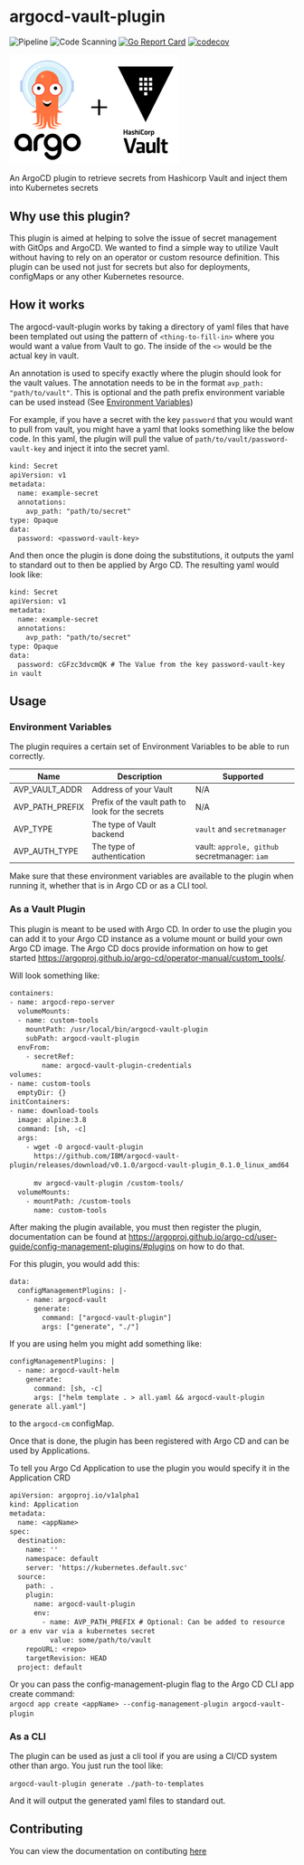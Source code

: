# argocd-vault-plugin
![Pipeline](https://github.com/IBM/argocd-vault-plugin/workflows/Pipeline/badge.svg) ![Code Scanning](https://github.com/IBM/argocd-vault-plugin/workflows/Code%20Scanning/badge.svg) [![Go Report Card](https://goreportcard.com/badge/github.com/IBM/argocd-vault-plugin)](https://goreportcard.com/report/github.com/IBM/argocd-vault-plugin) [![codecov](https://codecov.io/gh/IBM/argocd-vault-plugin/branch/main/graph/badge.svg?token=p8XJMcip6l)](https://codecov.io/gh/IBM/argocd-vault-plugin)

<img src="https://github.com/IBM/argocd-vault-plugin/raw/main/assets/argo_vault_logo.png" width="300">

An ArgoCD plugin to retrieve secrets from Hashicorp Vault and inject them into Kubernetes secrets

## Why use this plugin?
This plugin is aimed at helping to solve the issue of secret management with GitOps and ArgoCD. We wanted to find a simple way to utilize Vault without having to rely on an operator or custom resource definition. This plugin can be used not just for secrets but also for deployments, configMaps or any other Kubernetes resource.

## How it works
The argocd-vault-plugin works by taking a directory of yaml files that have been templated out using the pattern of `<thing-to-fill-in>` where you would want a value from Vault to go. The inside of the `<>` would be the actual key in vault.

An annotation is used to specify exactly where the plugin should look for the vault values. The annotation needs to be in the format `avp_path: "path/to/vault"`. This is optional and the path prefix environment variable can be used instead (See [Environment Variables](#environment-variables))

For example, if you have a secret with the key `password` that you would want to pull from vault, you might have a yaml that looks something like the below code. In this yaml, the plugin will pull the value of `path/to/vault/password-vault-key` and inject it into the secret yaml.

```
kind: Secret
apiVersion: v1
metadata:
  name: example-secret
  annotations:
    avp_path: "path/to/secret"
type: Opaque
data:
  password: <password-vault-key>
```

And then once the plugin is done doing the substitutions, it outputs the yaml to standard out to then be applied by Argo CD. The resulting yaml would look like:
```
kind: Secret
apiVersion: v1
metadata:
  name: example-secret
  annotations:
    avp_path: "path/to/secret"
type: Opaque
data:
  password: cGFzc3dvcmQK # The Value from the key password-vault-key in vault
```

## Usage

### Environment Variables
The plugin requires a certain set of Environment Variables to be able to run correctly.

| Name            | Description                | Supported            |
| --------------- | -------------------------- | -------------------- |
| AVP_VAULT_ADDR  | Address of your Vault      | N/A                  |
| AVP_PATH_PREFIX | Prefix of the vault path to look for the secrets | N/A       |
| AVP_TYPE        | The type of Vault backend  | `vault` and `secretmanager` |
| AVP_AUTH_TYPE   | The type of authentication | vault: `approle, github`   secretmanager: `iam` |

Make sure that these environment variables are available to the plugin when running it, whether that is in Argo CD or as a CLI tool.

### As a Vault Plugin
This plugin is meant to be used with Argo CD. In order to use the plugin you can add it to your Argo CD instance as a volume mount or build your own Argo CD image.
The Argo CD docs provide information on how to get started https://argoproj.github.io/argo-cd/operator-manual/custom_tools/.

Will look something like:
```
containers:
- name: argocd-repo-server
  volumeMounts:
  - name: custom-tools
    mountPath: /usr/local/bin/argocd-vault-plugin
    subPath: argocd-vault-plugin
  envFrom:
    - secretRef:
        name: argocd-vault-plugin-credentials
volumes:
- name: custom-tools
  emptyDir: {}
initContainers:
- name: download-tools
  image: alpine:3.8
  command: [sh, -c]
  args:
    - wget -O argocd-vault-plugin
      https://github.com/IBM/argocd-vault-plugin/releases/download/v0.1.0/argocd-vault-plugin_0.1.0_linux_amd64

      mv argocd-vault-plugin /custom-tools/
  volumeMounts:
    - mountPath: /custom-tools
      name: custom-tools
```

After making the plugin available, you must then register the plugin, documentation can be found at https://argoproj.github.io/argo-cd/user-guide/config-management-plugins/#plugins on how to do that.

For this plugin, you would add this:
```
data:
  configManagementPlugins: |-
    - name: argocd-vault
      generate:
        command: ["argocd-vault-plugin"]
        args: ["generate", "./"]
```

If you are using helm you might add something like:
```
configManagementPlugins: |
  - name: argocd-vault-helm
    generate:
      command: [sh, -c]
      args: ["helm template . > all.yaml && argocd-vault-plugin generate all.yaml"]
```

to the `argocd-cm` configMap.

Once that is done, the plugin has been registered with Argo CD and can be used by Applications.

To tell you Argo Cd Application to use the plugin you would specify it in the Application CRD
```
apiVersion: argoproj.io/v1alpha1
kind: Application
metadata:
  name: <appName>
spec:
  destination:
    name: ''
    namespace: default
    server: 'https://kubernetes.default.svc'
  source:
    path: .
    plugin:
      name: argocd-vault-plugin
      env:
        - name: AVP_PATH_PREFIX # Optional: Can be added to resource or a env var via a kubernetes secret
          value: some/path/to/vault
    repoURL: <repo>
    targetRevision: HEAD
  project: default
```
Or you can pass the config-management-plugin flag to the Argo CD CLI app create command:  
`argocd app create <appName> --config-management-plugin argocd-vault-plugin`

### As a CLI
The plugin can be used as just a cli tool if you are using a CI/CD system other than argo. You just run the tool like:

`argocd-vault-plugin generate ./path-to-templates`

And it will output the generated yaml files to standard out.

## Contributing

You can view the documentation on contibuting [here](./Contributing.md)
